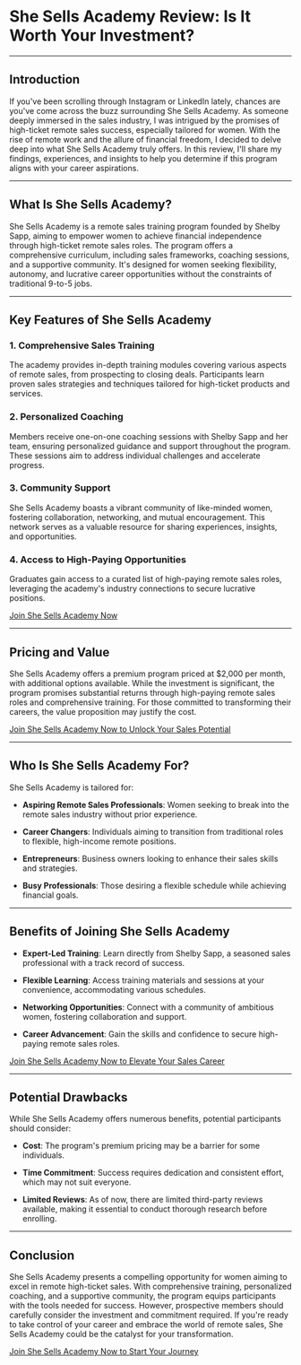 # She Sells Academy Review: Is It Worth Your Investment?

---

## Introduction

If you've been scrolling through Instagram or LinkedIn lately, chances are you've come across the buzz surrounding She Sells Academy. As someone deeply immersed in the sales industry, I was intrigued by the promises of high-ticket remote sales success, especially tailored for women. With the rise of remote work and the allure of financial freedom, I decided to delve deep into what She Sells Academy truly offers. In this review, I'll share my findings, experiences, and insights to help you determine if this program aligns with your career aspirations.

---

## What Is She Sells Academy?

She Sells Academy is a remote sales training program founded by Shelby Sapp, aiming to empower women to achieve financial independence through high-ticket remote sales roles. The program offers a comprehensive curriculum, including sales frameworks, coaching sessions, and a supportive community. It's designed for women seeking flexibility, autonomy, and lucrative career opportunities without the constraints of traditional 9-to-5 jobs.

---

## Key Features of She Sells Academy

### 1. **Comprehensive Sales Training**

The academy provides in-depth training modules covering various aspects of remote sales, from prospecting to closing deals. Participants learn proven sales strategies and techniques tailored for high-ticket products and services.

### 2. **Personalized Coaching**

Members receive one-on-one coaching sessions with Shelby Sapp and her team, ensuring personalized guidance and support throughout the program. These sessions aim to address individual challenges and accelerate progress.

### 3. **Community Support**

She Sells Academy boasts a vibrant community of like-minded women, fostering collaboration, networking, and mutual encouragement. This network serves as a valuable resource for sharing experiences, insights, and opportunities.

### 4. **Access to High-Paying Opportunities**

Graduates gain access to a curated list of high-paying remote sales roles, leveraging the academy's industry connections to secure lucrative positions.

[Join She Sells Academy Now](https://kelexbawz.com/she-sells-academy)

---

## Pricing and Value

She Sells Academy offers a premium program priced at \$2,000 per month, with additional options available. While the investment is significant, the program promises substantial returns through high-paying remote sales roles and comprehensive training. For those committed to transforming their careers, the value proposition may justify the cost.

[Join She Sells Academy Now to Unlock Your Sales Potential](https://kelexbawz.com/she-sells-academy)

---

## Who Is She Sells Academy For?

She Sells Academy is tailored for:

* **Aspiring Remote Sales Professionals**: Women seeking to break into the remote sales industry without prior experience.

* **Career Changers**: Individuals aiming to transition from traditional roles to flexible, high-income remote positions.

* **Entrepreneurs**: Business owners looking to enhance their sales skills and strategies.

* **Busy Professionals**: Those desiring a flexible schedule while achieving financial goals.

---

## Benefits of Joining She Sells Academy

* **Expert-Led Training**: Learn directly from Shelby Sapp, a seasoned sales professional with a track record of success.

* **Flexible Learning**: Access training materials and sessions at your convenience, accommodating various schedules.

* **Networking Opportunities**: Connect with a community of ambitious women, fostering collaboration and support.

* **Career Advancement**: Gain the skills and confidence to secure high-paying remote sales roles.

[Join She Sells Academy Now to Elevate Your Sales Career](https://kelexbawz.com/she-sells-academy)

---

## Potential Drawbacks

While She Sells Academy offers numerous benefits, potential participants should consider:

* **Cost**: The program's premium pricing may be a barrier for some individuals.

* **Time Commitment**: Success requires dedication and consistent effort, which may not suit everyone.

* **Limited Reviews**: As of now, there are limited third-party reviews available, making it essential to conduct thorough research before enrolling.

---

## Conclusion

She Sells Academy presents a compelling opportunity for women aiming to excel in remote high-ticket sales. With comprehensive training, personalized coaching, and a supportive community, the program equips participants with the tools needed for success. However, prospective members should carefully consider the investment and commitment required. If you're ready to take control of your career and embrace the world of remote sales, She Sells Academy could be the catalyst for your transformation.

[Join She Sells Academy Now to Start Your Journey](https://kelexbawz.com/she-sells-academy)
